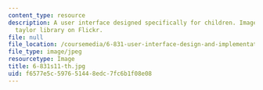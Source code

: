 ```yaml
---
content_type: resource
description: A user interface designed specifically for children. Image courtesy of
  taylor library on Flickr.
file: null
file_location: /coursemedia/6-831-user-interface-design-and-implementation-spring-2011/f6577e5c597651448edc7fc6b1f08e08_6-831s11-th.jpg
file_type: image/jpeg
resourcetype: Image
title: 6-831s11-th.jpg
uid: f6577e5c-5976-5144-8edc-7fc6b1f08e08
---
```

